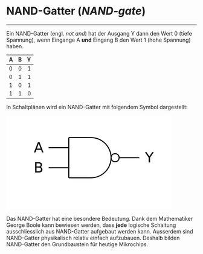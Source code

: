 # NAND-Gatter (*NAND-gate*)
---

Ein NAND-Gatter (engl. *not and*) hat der Ausgang Y dann den Wert 0 (tiefe Spannung), wenn Eingange A **und** Eingang B den Wert 1 (hohe Spannung) haben.

| A   | B   |   Y |
|:--- |:--- | ---:|
| 0   | 0   |   1 |
| 0   | 1   |   1 |
| 1   | 0   |   1 |
| 1   | 1   |   0 |

In Schaltplänen wird ein NAND-Gatter mit folgendem Symbol dargestellt:

![Symbol für ein NAND-Gatter](./nand-gate.svg)

Das NAND-Gatter hat eine besondere Bedeutung. Dank dem Mathematiker George Boole kann bewiesen werden, dass **jede** logische Schaltung ausschliesslich aus NAND-Gatter aufgebaut werden kann. Ausserdem sind NAND-Gatter physikalisch relativ einfach aufzubauen. Deshalb bilden NAND-Gatter den Grundbaustein für heutige Mikrochips.
